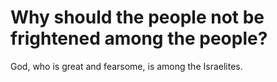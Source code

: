 # Why should the people not be frightened among the people?

God, who is great and fearsome, is among the Israelites.
